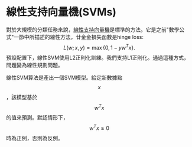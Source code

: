# 線性支持向量機(SVMs)
對於大規模的分類任務來說，[線性支持向量機](http://en.wikipedia.org/wiki/Support_vector_machine#Linear_SVM)是標準的方法。它是之前"數學公式"一節中所描述的線性方法，廿金金損失函數是hinge loss:
$$
L(w;x,y)=\max\{0,1-yw^Tx\}.
$$
預設配置下，線性SVM使用L2正則化訓練。我們支持L1正則化。通過這種方式，問題變為線性規劃問題。

線性SVM算法是產出一個SVM模型。給定新數據點$$x$$，該模型基於$$w^Tx$$的值來預測。默認情形下，$$w^Tx\geq0$$時為正例，否則為反例。
